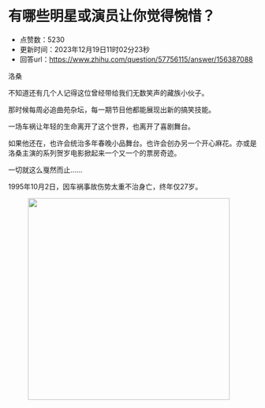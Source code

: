 # 有哪些明星或演员让你觉得惋惜？
- 点赞数：5230
- 更新时间：2023年12月19日11时02分23秒
- 回答url：https://www.zhihu.com/question/57756115/answer/156387088
<body>
 <p data-pid="vaBeX1Gk">洛桑</p>
 <p data-pid="_wwmYl5w">不知道还有几个人记得这位曾经带给我们无数笑声的藏族小伙子。</p>
 <p data-pid="0PubvWUm">那时候每周必追曲苑杂坛，每一期节目他都能展现出新的搞笑技能。</p>
 <p data-pid="AvlEk_xN">一场车祸让年轻的生命离开了这个世界，也离开了喜剧舞台。</p>
 <p data-pid="d8J7YqRR">如果他还在，也许会统治多年春晚小品舞台。也许会创办另一个开心麻花。亦或是洛桑主演的系列贺岁电影掀起来一个又一个的票房奇迹。</p>
 <p data-pid="aE6dIAfL">一切就这么戛然而止……</p>
 <p data-pid="8tFHeXdf">1995年10月2日，因车祸事故伤势太重不治身亡，终年仅27岁。</p>
 <figure data-size="normal">
  <img src="https://picx.zhimg.com/50/v2-65f63f17f13864542f8a11111830a5cd_720w.jpg?source=1940ef5c" data-rawwidth="409" data-rawheight="300" data-size="normal" data-original-token="v2-65f63f17f13864542f8a11111830a5cd" class="content_image" width="409">
 </figure>
 <p></p>
</body>
